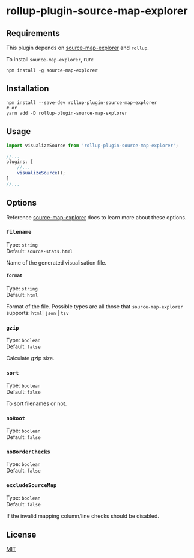 # rollup-plugin-source-map-explorer

## Requirements

This plugin depends on [source-map-explorer](https://github.com/danvk/source-map-explorer "source-map-explorer") and `rollup`.

To install `source-map-explorer`, run:

```console
npm install -g source-map-explorer
```
## Installation

```console
npm install --save-dev rollup-plugin-source-map-explorer
# or
yarn add -D rollup-plugin-source-map-explorer
```

## Usage

```javascript
import visualizeSource from 'rollup-plugin-source-map-explorer';

//...
plugins: [
    //...
    visualizeSource();
]
//...
```

## Options

Reference [source-map-explorer](https://github.com/danvk/source-map-explorer#readme "source-map-explorer") docs to learn more about these options.
### `filename`
Type: `string`<br>
Default: `source-stats.html`

Name of the generated visualisation file.
#### `format`
Type: `string`<br>
Default: `html`

Format of the file. Possible types are all those that `source-map-explorer` supports:
`html`| `json` | `tsv`
### `gzip`
Type: `boolean`<br>
Default: `false`

Calculate gzip size.

### `sort`
Type: `boolean`<br>
Default: `false`

To sort filenames or not.
### `noRoot`
Type: `boolean`<br>
Default: `false`

### `noBorderChecks`
Type: `boolean`<br>
Default: `false`

### `excludeSourceMap`
Type: `boolean`<br>
Default: `false`

If the invalid mapping column/line checks should be disabled.

## License

[MIT](https://github.com/nareshbhusal/rollup-plugin-source-map-explorer/blob/main/LICENSE "MIT")
